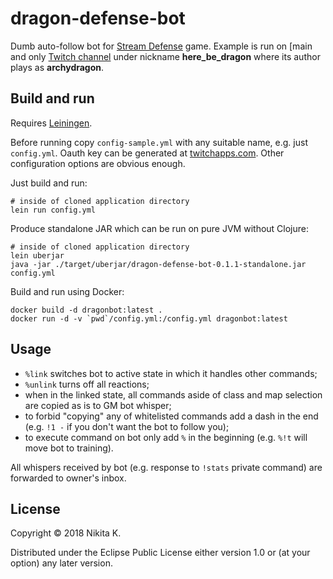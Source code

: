 # dragon-defense-bot

Dumb auto-follow bot for [Stream Defense](http://www.streamdefense.com/) game.
Example is run on [main and only [Twitch channel](https://www.twitch.tv/archonthewizard)
under nickname **here_be_dragon** where its author plays as **archydragon**.

## Build and run

Requires [Leiningen](https://leiningen.org/).

Before running copy `config-sample.yml` with any suitable name, e.g. just `config.yml`.
Oauth key can be generated at [twitchapps.com](https://twitchapps.com/tmi/).
Other configuration options are obvious enough.

Just build and run:

    # inside of cloned application directory
    lein run config.yml

Produce standalone JAR which can be run on pure JVM without Clojure:

    # inside of cloned application directory
    lein uberjar
    java -jar ./target/uberjar/dragon-defense-bot-0.1.1-standalone.jar config.yml

Build and run using Docker:

    docker build -d dragonbot:latest .
    docker run -d -v `pwd`/config.yml:/config.yml dragonbot:latest

## Usage

* `%link` switches bot to active state in which it handles other commands;
* `%unlink` turns off all reactions;
* when in the linked state, all commands aside of class and map selection are copied
  as is to GM bot whisper;
* to forbid "copying" any of whitelisted commands add a dash in the end (e.g. `!1 -`
  if you don't want the bot to follow you);
* to execute command on bot only add `%` in the beginning (e.g. `%!t` will move
  bot to training).

All whispers received by bot (e.g. response to `!stats` private command) are
forwarded to owner's inbox.

## License

Copyright © 2018 Nikita K.

Distributed under the Eclipse Public License either version 1.0 or (at your option)
any later version.
